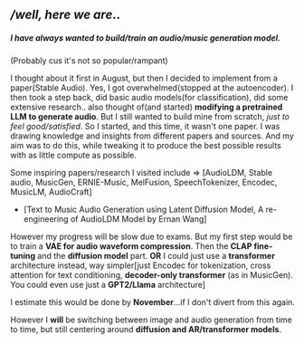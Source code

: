 ## */well, here we are*..

##### I have always wanted to build/train an audio/music generation model. 
(Probably cus it's not so popular/rampant)

I thought about it first in August, but then I decided to implement from a paper(Stable Audio). Yes, I got overwhelmed(stopped at the autoencoder). 
I then took a step back, did basic audio models(for classification), did some extensive research..
also thought of(and started) **modifying a pretrained LLM to generate audio**.
But I still wanted to build mine from scratch, *just to feel good/satisfied*.
So I started, and this time, it wasn't one paper. I was drawing knowledge and insights from different papers and sources.
And my aim was to do this, while tweaking it to produce the best possible results with as little compute as possible.

Some inspiring papers/research I visited include => 
[AudioLDM, Stable audio, MusicGen, ERNIE-Music, MelFusion, SpeechTokenizer, Encodec, MusicLM, AudioCraft]
+ [Text to Music Audio Generation using Latent Diffusion Model, A re-engineering of AudioLDM Model by Ernan Wang]

However my progress will be slow due to exams. But my first step would be to train a **VAE for audio waveform compression**. 
Then the **CLAP fine-tuning** and the **diffusion model** part.
**OR**
I could just use a **transformer** architecture instead, 
way simpler[just Encodec for tokenization, cross attention for text conditioning, **decoder-only transformer** (as in MusicGen). 
You could even use just a **GPT2/Llama** architecture]

I estimate this would be done by **November**...if I don't divert from this again.

However I **will** be switching between image and audio generation from time to time, but still centering around **diffusion and AR/transformer models**.
